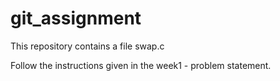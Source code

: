 # git_assignment

This repository contains a file swap.c

Follow the instructions given in the week1 - problem statement.
